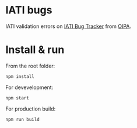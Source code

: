 # IATI bugs

IATI validation errors on <a target="_blank" href="http://www.iatibugtracker.org">IATI Bug Tracker</a> from <a target="_blank" href="https://github.com/zimmerman-zimmerman/OIPA">OIPA</a>.



# Install & run

From the root folder:

`npm install`

For devevelopment:

`npm start`

For production build:

`npm run build`

